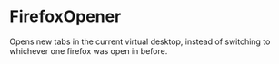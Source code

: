 # FirefoxOpener
Opens new tabs in the current virtual desktop, instead of switching to whichever one firefox was open in before.
